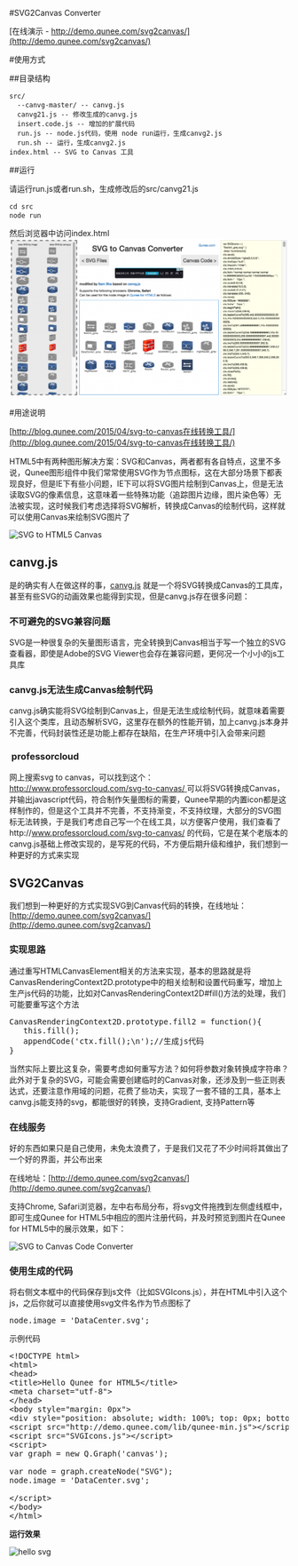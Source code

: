 #SVG2Canvas Converter

[在线演示 - http://demo.qunee.com/svg2canvas/](http://demo.qunee.com/svg2canvas/)

#使用方式

##目录结构

```
src/
  --canvg-master/ -- canvg.js
  canvg21.js -- 修改生成的canvg.js
  insert.code.js -- 增加的扩展代码
  run.js -- node.js代码，使用 node run运行，生成canvg2.js
  run.sh -- 运行，生成canvg2.js
index.html -- SVG to Canvas 工具
```

##运行

请运行run.js或者run.sh，生成修改后的src/canvg21.js
```
cd src
node run
```
然后浏览器中访问index.html
![SVG to HTML5 Canvas](image/Screen-Shot-2015-04-30-at-6.16.41-PM-1024x581.png)

#用途说明

[http://blog.qunee.com/2015/04/svg-to-canvas在线转换工具/](http://blog.qunee.com/2015/04/svg-to-canvas在线转换工具/)

HTML5中有两种图形解决方案：SVG和Canvas，两者都有各自特点，这里不多说，Qunee图形组件中我们常常使用SVG作为节点图标，这在大部分场景下都表现良好，但是IE下有些小问题，IE下可以将SVG图片绘制到Canvas上，但是无法读取SVG的像素信息，这意味着一些特殊功能（追踪图片边缘，图片染色等）无法被实现，这时候我们考虑选择将SVG解析，转换成Canvas的绘制代码，这样就可以使用Canvas来绘制SVG图片了

![SVG to HTML5 Canvas](http://blog.qunee.com/wp-content/uploads/2015/04/Screen-Shot-2015-04-30-at-6.48.15-PM-1024x567.png)

## canvg.js

是的确实有人在做这样的事，[canvg.js](https://github.com/gabelerner/canvg) 就是一个将SVG转换成Canvas的工具库，甚至有些SVG的动画效果也能得到实现，但是canvg.js存在很多问题：

### 不可避免的SVG兼容问题

SVG是一种很复杂的矢量图形语言，完全转换到Canvas相当于写一个独立的SVG查看器，即使是Adobe的SVG Viewer也会存在兼容问题，更何况一个小小的js工具库

### canvg.js无法生成Canvas绘制代码

canvg.js确实能将SVG绘制到Canvas上，但是无法生成绘制代码，就意味着需要引入这个类库，且动态解析SVG，这里存在额外的性能开销，加上canvg.js本身并不完善，代码封装性还是功能上都存在缺陷，在生产环境中引入会带来问题

###  professorcloud

网上搜索svg to canvas，可以找到这个：[http://www.professorcloud.com/svg-to-canvas/ ](http://www.professorcloud.com/svg-to-canvas/)可以将SVG转换成Canvas，并输出javascript代码，符合制作矢量图标的需要，Qunee早期的内置icon都是这样制作的，但是这个工具并不完善，不支持渐变，不支持纹理，大部分的SVG图标无法转换，于是我们考虑自己写一个在线工具，以方便客户使用，我们查看了http://www.professorcloud.com/svg-to-canvas/ 的代码，它是在某个老版本的canvg.js基础上修改实现的，是写死的代码，不方便后期升级和维护，我们想到一种更好的方式来实现

## SVG2Canvas

我们想到一种更好的方式实现SVG到Canvas代码的转换，在线地址：[http://demo.qunee.com/svg2canvas/](http://demo.qunee.com/svg2canvas/)

### 实现思路

通过重写HTMLCanvasElement相关的方法来实现，基本的思路就是将CanvasRenderingContext2D.prototype中的相关绘制和设置代码重写，增加上生产js代码的功能，比如对CanvasRenderingContext2D#fill()方法的处理，我们可能要重写这个方法
<pre class="prettyprint">CanvasRenderingContext2D.prototype.fill2 = function(){
   this.fill();
   appendCode('ctx.fill();\n');//生成js代码
}</pre>
当然实际上要比这复杂，需要考虑如何重写方法？如何将参数对象转换成字符串？此外对于复杂的SVG，可能会需要创建临时的Canvas对象，还涉及到一些正则表达式，还要注意作用域的问题，花费了些功夫，实现了一套不错的工具，基本上canvg.js能支持的svg，都能很好的转换，支持Gradient, 支持Pattern等

### 在线服务

好的东西如果只是自己使用，未免太浪费了，于是我们又花了不少时间将其做出了一个好的界面，并公布出来

在线地址：[http://demo.qunee.com/svg2canvas/](http://demo.qunee.com/svg2canvas/)

支持Chrome, Safari浏览器，左中右布局分布，将svg文件拖拽到左侧虚线框中，即可生成Qunee for HTML5中相应的图片注册代码，并及时预览到图片在Qunee for HTML5中的展示效果，如下：

![SVG to Canvas Code Converter](http://blog.qunee.com/wp-content/uploads/2015/04/Screen-Shot-2015-04-30-at-6.16.41-PM-1024x581.png)

### 使用生成的代码

将右侧文本框中的代码保存到js文件（比如SVGIcons.js），并在HTML中引入这个js，之后你就可以直接使用svg文件名作为节点图标了
<pre class="prettyprint">node.image = 'DataCenter.svg';
</pre>
示例代码
<pre class="prettyprint">&lt;!DOCTYPE html&gt;
&lt;html&gt;
&lt;head&gt;
&lt;title&gt;Hello Qunee for HTML5&lt;/title&gt;
&lt;meta charset="utf-8"&gt;
&lt;/head&gt;
&lt;body style="margin: 0px"&gt;
&lt;div style="position: absolute; width: 100%; top: 0px; bottom: 0px;" id="canvas"&gt;&lt;/div&gt;
&lt;script src="http://demo.qunee.com/lib/qunee-min.js"&gt;&lt;/script&gt;
&lt;script src="SVGIcons.js"&gt;&lt;/script&gt;
&lt;script&gt;
var graph = new Q.Graph('canvas');

var node = graph.createNode("SVG");
node.image = 'DataCenter.svg';

&lt;/script&gt;
&lt;/body&gt;
&lt;/html&gt;
</pre>
**运行效果**

![hello svg](http://blog.qunee.com/wp-content/uploads/2015/04/Screen-Shot-2015-04-30-at-5.35.31-PM.png)